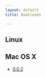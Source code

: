 ```yaml
---
layout: default
title: Downloads

---
```


## Linux

## Mac OS X

- [0.0.2](macx/qtimelapse-0.0.2.dmg)
